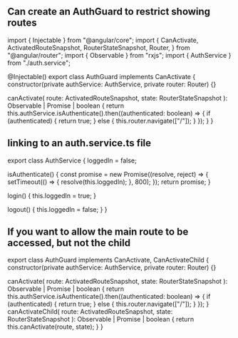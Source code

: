 ## Can create an AuthGuard to restrict showing routes

import { Injectable } from "@angular/core";
import {
CanActivate,
ActivatedRouteSnapshot,
RouterStateSnapshot,
Router,
} from "@angular/router";
import { Observable } from "rxjs";
import { AuthService } from "./auth.service";

@Injectable()
export class AuthGuard implements CanActivate {
constructor(private authService: AuthService, private router: Router) {}

canActivate(
route: ActivatedRouteSnapshot,
state: RouterStateSnapshot
): Observable<boolean> | Promise<boolean> | boolean {
return this.authService.isAuthenticate().then((authenticated: boolean) => {
if (authenticated) {
return true;
} else {
this.router.navigate(["/"]);
}
});
}
}

## linking to an auth.service.ts file

export class AuthService {
loggedIn = false;

isAuthenticate() {
const promise = new Promise((resolve, reject) => {
setTimeout(() => {
resolve(this.loggedIn);
}, 800);
});
return promise;
}

login() {
this.loggedIn = true;
}

logout() {
this.loggedIn = false;
}
}

## If you want to allow the main route to be accessed, but not the child

export class AuthGuard implements CanActivate, CanActivateChild {
constructor(private authService: AuthService, private router: Router) {}

canActivate(
route: ActivatedRouteSnapshot,
state: RouterStateSnapshot
): Observable<boolean> | Promise<boolean> | boolean {
return this.authService.isAuthenticate().then((authenticated: boolean) => {
if (authenticated) {
return true;
} else {
this.router.navigate(["/"]);
}
});
}
canActivateChild(
route: ActivatedRouteSnapshot,
state: RouterStateSnapshot
): Observable<boolean> | Promise<boolean> | boolean {
return this.canActivate(route, state);
}
}
